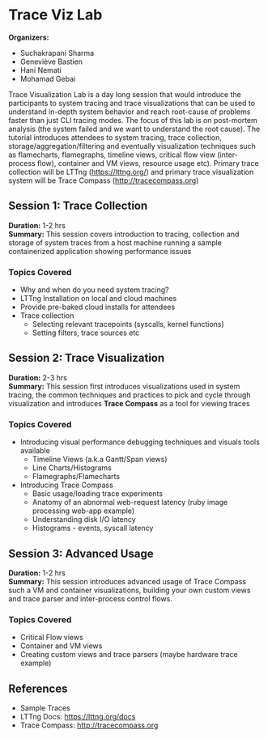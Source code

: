 # Trace Viz Lab

**Organizers:**
  * Suchakrapani Sharma
  * Geneviève Bastien
  * Hani Nemati
  * Mohamad Gebai

Trace Visualization Lab is a day long session that would introduce the participants to system tracing and trace visualizations that can be used to understand in-depth system behavior and reach root-cause of problems faster than just CLI tracing modes. The focus of this lab is on post-mortem analysis (the system failed and we want to understand the root cause). The tutorial introduces attendees to system tracing, trace collection, storage/aggregation/filtering and eventually visualization techniques such as flamecharts, flamegraphs, timeline views, critical flow view (inter-process flow), container and VM views, resource usage etc). Primary trace collection will be LTTng (https://lttng.org/) and primary trace visualization system will be Trace Compass (http://tracecompass.org) 

## Session 1: Trace Collection
**Duration:** 1-2 hrs  
**Summary:** This session covers introduction to tracing, collection and storage of system traces from a host machine running a sample containerized application showing performance issues

### Topics Covered
  * Why and when do you need system tracing?
  *  LTTng Installation on local and cloud machines
  * Provide pre-baked cloud installs for attendees
  * Trace collection
	  * Selecting relevant tracepoints (syscalls, kernel functions)
	  * Setting filters, trace sources etc
  
## Session 2: Trace Visualization
**Duration:** 2-3 hrs  
**Summary:** This session first introduces visualizations used in system tracing, the common techniques and practices to pick and cycle through visualization and introduces **Trace Compass** as a tool for viewing traces 

### Topics Covered
  * Introducing visual performance debugging techniques and visuals tools available
	  * Timeline Views (a.k.a Gantt/Span views)
	  * Line Charts/Histograms
	  * Flamegraphs/Flamecharts
  * Introducing Trace Compass
	  * Basic usage/loading trace experiments
	  * Anatomy of an abnormal web-request latency (ruby image processing web-app example)
	  * Understanding disk I/O latency
	  * Histograms - events, syscall latency
  
## Session 3: Advanced Usage
**Duration:** 1-2 hrs  
**Summary:** This session introduces advanced usage of Trace Compass such a VM and container visualizations, building your own custom views and trace parser and inter-process control flows. 

### Topics Covered
  * Critical Flow views
  * Container and VM views
  * Creating custom views and trace parsers (maybe hardware trace example)

## References
  * Sample Traces
  * LTTng Docs: https://lttng.org/docs
  * Trace Compass: http://tracecompass.org 

